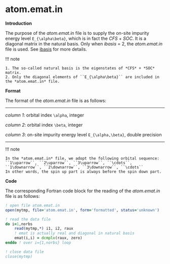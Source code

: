 # atom.emat.in

**Introduction**

The purpose of the *atom.emat.in* file is to supply the on-site impurity energy level ``E_{\alpha\beta}``, which is in fact the *CFS* + *SOC*. It is a diagonal matrix in the natural basis. Only when *ibasis* = 2, the *atom.emat.in* file is used. See [ibasis](p_ibasis.md) for more details.

!!! note

    1. The so-called natural basis is the eigenstates of *CFS* + *SOC* matrix.
    2. Only the diagonal elements of ``E_{\alpha\beta}`` are included in the *atom.emat.in* file.

**Format**

The format of the *atom.emat.in* file is as follows:

---

*column 1*: orbital index ``\alpha``, integer

*column 2*: orbital index ``\beta``, integer

*column 3*: on-site impurity energy level ``E_{\alpha,\beta}``, double precision

---

!!! note

    In the *atom.emat.in* file, we adopt the following orbital sequence:
    ``1\uparrow``, ``2\uparrow``, ``3\uparrow``, ``\cdots``, ``1\downarrow``, ``2\downarrow``, ``3\downarrow``, ``\cdots``
    In other words, the spin up part is always before the spin down part.

**Code**

The corresponding Fortran code block for the reading of the *atom.emat.in* file is as follows:

```fortran
! open file atom.emat.in
open(mytmp, file='atom.emat.in', form='formatted', status='unknown')

! read the data file
do i=1,norbs
    read(mytmp,*) i1, i2, raux
    ! emat is actually real and diagonal in natural basis
    emat(i,i) = dcmplx(raux, zero)
enddo ! over i={1,norbs} loop

! close data file
close(mytmp)
```
